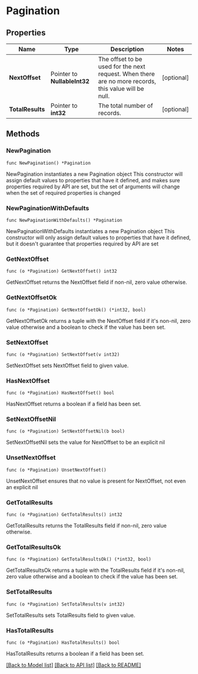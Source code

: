 # Pagination

## Properties

Name | Type | Description | Notes
------------ | ------------- | ------------- | -------------
**NextOffset** | Pointer to **NullableInt32** | The offset to be used for the next request. When there are no more records, this value will be null. | [optional] 
**TotalResults** | Pointer to **int32** | The total number of records. | [optional] 

## Methods

### NewPagination

`func NewPagination() *Pagination`

NewPagination instantiates a new Pagination object
This constructor will assign default values to properties that have it defined,
and makes sure properties required by API are set, but the set of arguments
will change when the set of required properties is changed

### NewPaginationWithDefaults

`func NewPaginationWithDefaults() *Pagination`

NewPaginationWithDefaults instantiates a new Pagination object
This constructor will only assign default values to properties that have it defined,
but it doesn't guarantee that properties required by API are set

### GetNextOffset

`func (o *Pagination) GetNextOffset() int32`

GetNextOffset returns the NextOffset field if non-nil, zero value otherwise.

### GetNextOffsetOk

`func (o *Pagination) GetNextOffsetOk() (*int32, bool)`

GetNextOffsetOk returns a tuple with the NextOffset field if it's non-nil, zero value otherwise
and a boolean to check if the value has been set.

### SetNextOffset

`func (o *Pagination) SetNextOffset(v int32)`

SetNextOffset sets NextOffset field to given value.

### HasNextOffset

`func (o *Pagination) HasNextOffset() bool`

HasNextOffset returns a boolean if a field has been set.

### SetNextOffsetNil

`func (o *Pagination) SetNextOffsetNil(b bool)`

 SetNextOffsetNil sets the value for NextOffset to be an explicit nil

### UnsetNextOffset
`func (o *Pagination) UnsetNextOffset()`

UnsetNextOffset ensures that no value is present for NextOffset, not even an explicit nil
### GetTotalResults

`func (o *Pagination) GetTotalResults() int32`

GetTotalResults returns the TotalResults field if non-nil, zero value otherwise.

### GetTotalResultsOk

`func (o *Pagination) GetTotalResultsOk() (*int32, bool)`

GetTotalResultsOk returns a tuple with the TotalResults field if it's non-nil, zero value otherwise
and a boolean to check if the value has been set.

### SetTotalResults

`func (o *Pagination) SetTotalResults(v int32)`

SetTotalResults sets TotalResults field to given value.

### HasTotalResults

`func (o *Pagination) HasTotalResults() bool`

HasTotalResults returns a boolean if a field has been set.


[[Back to Model list]](../README.md#documentation-for-models) [[Back to API list]](../README.md#documentation-for-api-endpoints) [[Back to README]](../README.md)


